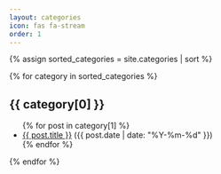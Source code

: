```yaml
---
layout: categories
icon: fas fa-stream
order: 1
---
```


{% assign sorted_categories = site.categories | sort %}

{% for category in sorted_categories %}
  <h2 id="{{ category[0] | slugify }}">{{ category[0] }}</h2>
  <ul>
    {% for post in category[1] %}
      <li>
        <a href="{{ post.url | relative_url }}">{{ post.title }}</a>
        <span class="post-date">({{ post.date | date: "%Y-%m-%d" }})</span>
      </li>
    {% endfor %}
  </ul>
{% endfor %}